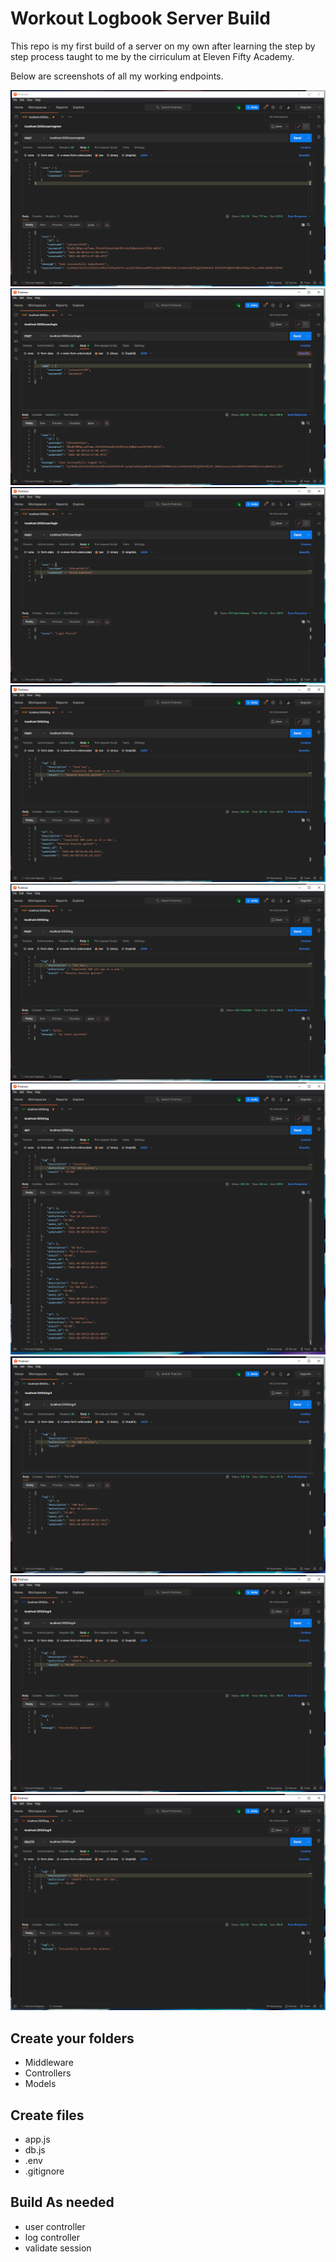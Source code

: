 # Workout Logbook Server Build

This repo is my first build of a server on my own after learning the step by step process taught to me by the cirriculum at Eleven Fifty Academy.

Below are screenshots of all my working endpoints.

![screenshot](./assets/user_register-success.png)
![screenshot](./assets/user_login-success.png)
![screenshot](./assets/user_login-fail.png)
![screenshot](./assets/log-create-success.png)
![screenshot](./assets/log-create-fail.png)
![screenshot](./assets/log-view-all.png)
![screenshot](./assets/log-view-by-id.png)
![screenshot](./assets/update-log.png)
![screenshot](./assets/delete-log.png)

## Create your folders

- Middleware
- Controllers
- Models

## Create files

- app.js
- db.js
- .env
- .gitignore

## Build As needed

- user controller
- log controller
- validate session
